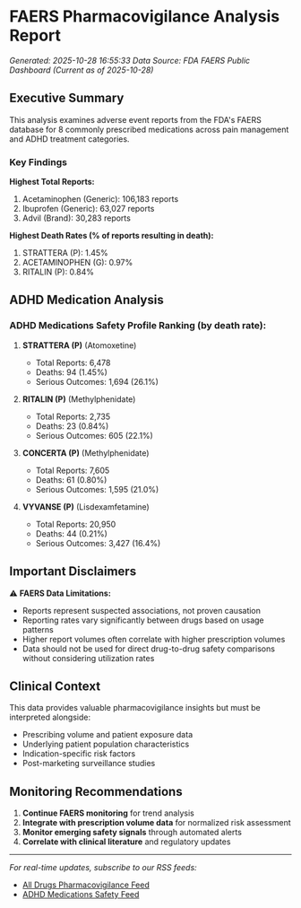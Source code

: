 # FAERS Pharmacovigilance Analysis Report
*Generated: 2025-10-28 16:55:33*
*Data Source: FDA FAERS Public Dashboard (Current as of 2025-10-28)*

## Executive Summary

This analysis examines adverse event reports from the FDA's FAERS database for 8 commonly prescribed medications across pain management and ADHD treatment categories.

### Key Findings

**Highest Total Reports:**
1. Acetaminophen (Generic): 106,183 reports
2. Ibuprofen (Generic): 63,027 reports
3. Advil (Brand): 30,283 reports

**Highest Death Rates (% of reports resulting in death):**
1. STRATTERA (P): 1.45%
2. ACETAMINOPHEN (G): 0.97%
3. RITALIN (P): 0.84%

## ADHD Medication Analysis

### ADHD Medications Safety Profile Ranking (by death rate):

1. **STRATTERA (P)** (Atomoxetine)
   - Total Reports: 6,478
   - Deaths: 94 (1.45%)
   - Serious Outcomes: 1,694 (26.1%)

2. **RITALIN (P)** (Methylphenidate)
   - Total Reports: 2,735
   - Deaths: 23 (0.84%)
   - Serious Outcomes: 605 (22.1%)

3. **CONCERTA (P)** (Methylphenidate)
   - Total Reports: 7,605
   - Deaths: 61 (0.80%)
   - Serious Outcomes: 1,595 (21.0%)

4. **VYVANSE (P)** (Lisdexamfetamine)
   - Total Reports: 20,950
   - Deaths: 44 (0.21%)
   - Serious Outcomes: 3,427 (16.4%)


## Important Disclaimers

⚠️ **FAERS Data Limitations:**
- Reports represent suspected associations, not proven causation
- Reporting rates vary significantly between drugs based on usage patterns
- Higher report volumes often correlate with higher prescription volumes
- Data should not be used for direct drug-to-drug safety comparisons without considering utilization rates

## Clinical Context

This data provides valuable pharmacovigilance insights but must be interpreted alongside:
- Prescribing volume and patient exposure data
- Underlying patient population characteristics
- Indication-specific risk factors
- Post-marketing surveillance studies

## Monitoring Recommendations

1. **Continue FAERS monitoring** for trend analysis
2. **Integrate with prescription volume data** for normalized risk assessment
3. **Monitor emerging safety signals** through automated alerts
4. **Correlate with clinical literature** and regulatory updates

---
*For real-time updates, subscribe to our RSS feeds:*
- [All Drugs Pharmacovigilance Feed](./faers_pharmacovigilance_feed.xml)
- [ADHD Medications Safety Feed](./adhd_faers_safety_feed.xml)
